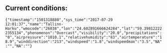 ## Current conditions: 
 ``` {"timestamp":"1501318880","sys_time":"2017-07-29 12:01:37","name":"Tallinn-Harku","wmocode":"26038","lon":"24.602891666624284","lat":"59.398122222355134","phenomenon":"Overcast","visibility":"20.0","precipitations":"0","airpressure":"1010.1","relativehumidity":"83","airtemperature":"18.9","winddirection":"213","windspeed":"1.8","windspeedmax":"3.5","NA":"","NA":""} ```
